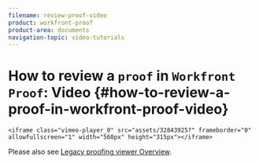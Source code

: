 ```yaml
---
filename: review-proof-video
product: workfront-proof
product-area: documents
navigation-topic: video-tutorials
---
```





# How to review a `proof` in `Workfront Proof`: Video {#how-to-review-a-proof-in-workfront-proof-video}

`<iframe class="vimeo-player_0" src="assets/32843925?" frameborder="0" allowfullscreen="1" width="560px" height="315px"></iframe>` 


Please also see [Legacy proofing viewer Overview](legacy-proofing-viewer.md).
